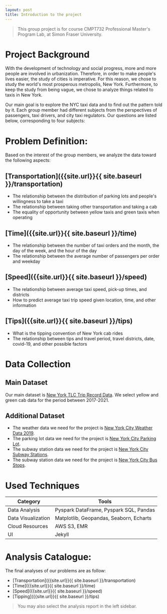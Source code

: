 ```yaml
---
layout: post
title: Introduction to the project
---
```


> This group project is for course CMPT732 Professional Master's Program Lab, at Simon Fraser University.

# Project Background

With the development of technology and social progress, more and more people are involved in urbanization. Therefore, in order to make people's lives easier, the study of cities is imperative. For this reason, we chose to study the world's most prosperous metropolis, New York. Furthermore, to keep the study from being vague, we chose to analyze things related to taxis in New York.

Our main goal is to explore the NYC taxi data and to find out the pattern told by it. Each group member had different subjects from the perspectives of passengers, taxi drivers, and city taxi regulators. Our questions are listed below, corresponding to four subjects:


# Problem Definition:
Based on the interest of the group members, we analyze the data toward the following aspects:

## [Transportation]({{site.url}}{{ site.baseurl }}/transportation)
- The relationship between the distribution of parking lots and people's willingness to take a taxi
- The relationship between taking other transportation and taking a cab
- The equality of opportunity between yellow taxis and green taxis when operating
## [Time]({{site.url}}{{ site.baseurl }}/time)
- The relationship between the number of taxi orders and the month, the day of the week, and the hour of the day
- The relationship between the average number of passengers per order and weekday
## [Speed]({{site.url}}{{ site.baseurl }}/speed)
- The relationship between average taxi speed, pick-up times, and districts
- How to predict average taxi trip speed given location, time, and other information
## [Tips]({{site.url}}{{ site.baseurl }}/tips)
- What is the tipping convention of New York cab rides
- The relationship between tips and travel period, travel districts, date, covid-19, and other possible factors 


# Data Collection

## Main Dataset
Our main dataset is [New York TLC Trip Record Data](https://www.nyc.gov/site/tlc/about/tlc-trip-record-data.page). We select yellow and green cab data for the period between 2017-2021. 

## Additional Dataset
- The weather data we need for the project is [New York City Weather Data 2019](https://www.kaggle.com/datasets/alejopaullier/new-york-city-weather-data-2019).
- The parking lot data we need for the project is [New York City Parking Lot](https://data.cityofnewyork.us/City-Government/Parking-Lot/h7zy-iq3d).
- The subway station data we need for the project is [New York City Subway Stations](https://data.cityofnewyork.us/Transportation/Subway-Stations/arq3-7z49).
- The subway station data we need for the project is [New York City Bus Stops](https://data.cityofnewyork.us/Transportation/Bus-Stop-Shelters/qafz-7myz).

# Used Techniques

Category|Tools
-|-
Data Analysis | Pyspark DataFrame, Pyspark SQL, Pandas
Data Visualization | Matplotlib, Geopandas, Seaborn, Echarts
Cloud Resources | AWS S3, EMR
UI | Jekyll

# Analysis Catalogue:
The final analyses of our problems are as follow:
- [Transportation]({{site.url}}{{ site.baseurl }}/transportation)
- [Time]({{site.url}}{{ site.baseurl }}/time)
- [Speed]({{site.url}}{{ site.baseurl }}/speed)
- [Tipping]({{site.url}}{{ site.baseurl }}/tips)

> You may also select the analysis report in the left sidebar.